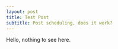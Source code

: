 ```yaml
---
layout: post
title: Test Post
subtitle: Post scheduling, does it work?
---
```


Hello, nothing to see here.
